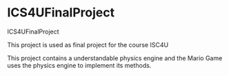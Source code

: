 # ICS4UFinalProject
ICS4UFinalProject

This project is used as final project for the course ISC4U 

This project contains a understandable physics engine and the Mario Game uses the physics engine to implement its methods.
